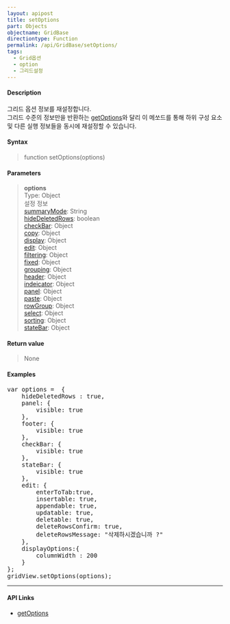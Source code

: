```yaml
---
layout: apipost
title: setOptions
part: Objects
objectname: GridBase
directiontype: Function
permalink: /api/GridBase/setOptions/
tags:
  - Grid옵션
  - option
  - 그리드설정
---
```



#### Description

 그리드 옵션 정보를 재설정합니다.  
 그리드 수준의 정보만을 반환하는 [getOptions](/api/GridBase/getOptions/)와 달리 이 메쏘드를 통해 하위 구성 요소 및 다른 실행 정보들을 동시에 재설정할 수 있습니다.

#### Syntax

> function setOptions(options)

#### Parameters

> **options**  
> Type: Object  
> 설정 정보  
> [summaryMode](/api/types/GridOptions/): String  
> [hideDeletedRows](/api/types/GridOptions/): boolean  
> [checkBar](/api/types/CheckBar/): Object  
> [copy](/api/types/CopyOptions/): Object  
> [display](/api/types/DisplayOptions/): Object  
> [edit](/api/types/EditOptions/): Object  
> [filtering](/api/types/FilteringOptions/): Object  
> [fixed](/api/types/FixedOptions/): Object  
> [grouping](/api/types/GroupingOptions/): Object  
> [header](/api/types/Header/): Object  
> [indeicator](/api/types/Indicator/): Object  
> [panel](/api/types/Panel/): Object  
> [paste](/api/types/PasteOptions/): Object  
> [rowGroup](/api/types/RowGroupOptions/): Object  
> [select](/api/types/SelectOptions/): Object  
> [sorting](/api/types/SortingOptions/): Object  
> [stateBar](/api/types/StateBar/): Object  

#### Return value

> None

#### Examples 

<pre class="prettyprint">
var options =  {
    hideDeletedRows : true,
    panel: {
        visible: true
    },
    footer: {
        visible: true
    },
    checkBar: {
        visible: true
    },
    stateBar: {
        visible: true
    },
    edit: {
        enterToTab:true,
        insertable: true,
        appendable: true,
        updatable: true,
        deletable: true,
        deleteRowsConfirm: true,
        deleteRowsMessage: "삭제하시겠습니까 ?"		    
    },
    displayOptions:{
        columnWidth : 200
    }
};
gridView.setOptions(options);
</pre>

---

#### API Links

* [getOptions](/api/GridBase/getOptions)
